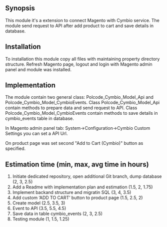 ## Synopsis

This module it's a extension to connect Magento with Cymbio service. The module send request to API after add product to cart and save details in database.

## Installation

To installation this module copy all files with maintaining property directory structure. Refresh Magento page, logout and login with Magento admin panel and module was installed.

## Implementation

The module contain two general class: Polcode_Cymbio_Model_Api and Polcode_Cymbio_Model_CymbioEvents.
Class Polcode_Cymbio_Model_Api contain methods to prepare data and send request to API.
Class Polcode_Cymbio_Model_CymbioEvents contain methods to save details in cymbio_events table in database.

In Magento admin panel tab: System->Configuration->Cymbio Custom Settings you can set a API Url.

On product page was set second "Add to Cart (Cymbio)" button as specified.

## Estimation time (min, max, avg time in hours)
1. Initiate dedicated repository, open additional Git branch, dump database (2,	3, 2.5)
2. Add a Readme with implementation plan and estimation (1.5, 2, 1.75)
3. Implement backand structure and migratin SQL (3, 4, 3.5)
4. Add custom ‘ADD TO CART’ button to product page (1.5, 2.5, 2)
5. Create model (2.5, 3.5, 3)
6. Event to API (3.5, 5.5, 4.5)
7. Save data in table cymbio_events (2,	3, 2.5)
8. Testing module (1, 1.5, 1.25)
